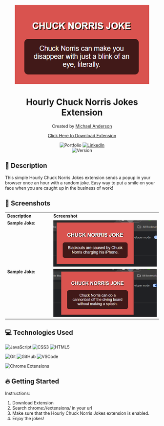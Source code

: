 <p align="center"> <img src="/chuck-joke-1.png" alt="Chuck Norris Jokes Cover"> </p>

<h1 align="center"><strong>Hourly Chuck Norris Jokes Extension</strong></h1>

<p align="center"> Created by <a href="https://www.linkedin.com/in/cloud9coding/">Michael Anderson</a> </p>

<p align="center"> <a href="https://chromewebstore.google.com/detail/hourly-chuck-norris-jokes/hkeephamioljcemmijdojphkpjicmkkp">Click Here to Download Extension</a> </p>

<div align="center"> <img src="https://img.shields.io/badge/Portfolio-blue?style=flat&logo=internet-explorer" alt="Portfolio"> <a href="https://www.linkedin.com/in/cloud9coding/"> <img src="https://img.shields.io/badge/LinkedIn-blue?style=flat&logo=linkedin" alt="LinkedIn"> </a> </div>

<div align="center"> <img src="https://img.shields.io/badge/Version-1.0.0-green?style=flat" alt="Version"> </div>

## 📄 Description

This simple Hourly Chuck Norris Jokes extension sends a popup in your browser once an hour with a random joke. Easy way to put a smile on your face when you are caught up in the business of work!

## 📸 Screenshots
<table style="width:100%;">
  <tr>
    <td style="width:30%; vertical-align: top;">
      <strong>Description</strong>
    </td>
    <td style="width:70%; vertical-align: top;">
      <strong>Screenshot</strong>
    </td>
  </tr>
  <tr>
    <td style="width:30%; vertical-align: top;">
      <strong>Sample Joke:</strong>
    </td>
    <td style="width:70%; vertical-align: top;">
      <img src="/chuck-joke-2.png" alt="Chuck Norris Joke" style="width: 100%;">
    </td>
  </tr>
  <tr>
    <td style="width:30%; vertical-align: top;">
      <strong>Sample Joke:</strong>
    </td>
    <td style="width:70%; vertical-align: top;">
      <img src="/chuck-joke-3.png" alt="Chuck Norris Joke" style="width: 100%;">
    </td>
  </tr>
</table>

## 💻 Technologies Used
![JavaScript](https://img.shields.io/badge/-JavaScript-323330?style=flat&logo=javascript)
![CSS3](https://img.shields.io/badge/-CSS3-1572B6?style=flat&logo=css3)
![HTML5](https://img.shields.io/badge/-HTML5-E34F26?style=flat&logo=html5)

![Git](https://img.shields.io/badge/-Git-F05032?style=flat&logo=git)
![GitHub](https://img.shields.io/badge/-GitHub-181717?style=flat&logo=github)
![VSCode](https://img.shields.io/badge/-VSCode-007ACC?style=flat&logo=visual-studio-code)

![Chrome Extensions](https://img.shields.io/badge/Chrome_Extensions-Add_to_Chrome-blue?style=for-the-badge&logo=Google_Chrome&logoColor=white)


## 🔥 Getting Started

Instructions:

1. Download Extension
2. Search chrome://extensions/ in your url
3. Make sure that the Hourly Chuck Norris Jokes extension is enabled.
4. Enjoy the jokes!
